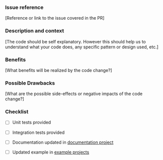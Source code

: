### Issue reference

[Reference or link to the issue covered in the PR]

### Description and context

[The code should be self explanatory. However this should help us to understand what your code does, any specific pattern or design used, etc.]

### Benefits

[What benefits will be realized by the code change?]

### Possible Drawbacks

[What are the possible side-effects or negative impacts of the code change?]

### Checklist 
- [ ] Unit tests provided
- [ ] Integration tests provided 
- [ ] Documentation updated in [documentation project](https://github.com/mongock/mongock-docs)
- [ ] Updated example in [example projects](https://github.com/mongock/mongock-examples)

